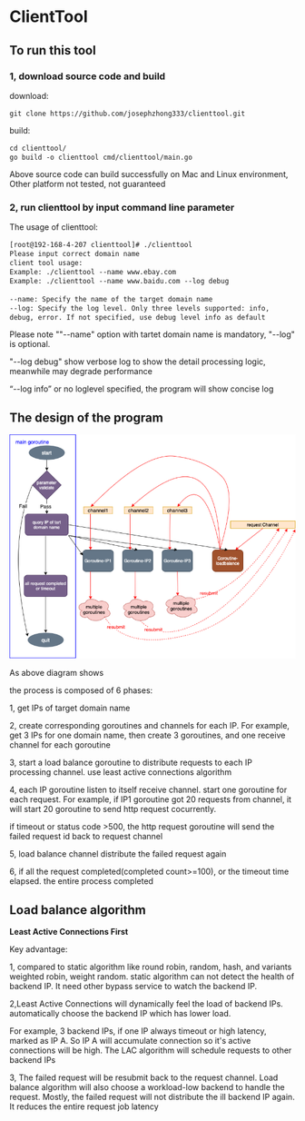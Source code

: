 # ClientTool

## To run this tool
### 1, download source code and build
download:
```shell
git clone https://github.com/josephzhong333/clienttool.git
```
build:
```shell
cd clienttool/
go build -o clienttool cmd/clienttool/main.go
```
Above source code can build successfully on Mac and Linux environment, Other platform not tested, not guaranteed
### 2, run clienttool by input command line parameter
The usage of clienttool:
```shell
[root@192-168-4-207 clienttool]# ./clienttool
Please input correct domain name
client tool usage:
Example: ./clienttool --name www.ebay.com
Example: ./clienttool --name www.baidu.com --log debug

--name: Specify the name of the target domain name
--log: Specify the log level. Only three levels supported: info, debug, error. If not specified, use debug level info as default
```
Please note ""--name" option with tartet domain name is mandatory, "--log" is optional.

"--log debug" show verbose log to show the detail processing logic, meanwhile may degrade performance 

“--log info” or no loglevel specified, the program will show concise log


## The design of the program
![](/images/clienttool.png)

As above diagram shows


the process is composed of 6 phases:

1, get IPs of target domain name

2, create corresponding goroutines and channels for each IP. For example, get 3 IPs for one domain name, then create 3 goroutines, and one receive channel for each goroutine 

3, start a load balance goroutine to distribute requests to each IP processing channel. use least active connections algorithm

4, each IP goroutine listen to itself receive channel. start one goroutine for each request. For example, if IP1 goroutine got 20 requests from channel, it will start 20 goroutine to send http request cocurrently.

if timeout or status code >500, the http request goroutine will send the failed request id back to request channel

5, load balance channel distribute the failed request again

6, if all the request completed(completed count>=100), or the timeout time elapsed. the entire process completed

## Load balance algorithm

**Least Active Connections First**

Key advantage:

1, compared to static algorithm like round robin, random, hash, and variants weighted robin, weight random.  static algorithm can not detect the health of backend IP. It need other bypass service to watch the backend IP.

2,Least Active Connections will dynamically feel the load of backend IPs. automatically choose the backend IP which has lower load.   

For example, 3 backend IPs, if one IP always timeout or high latency, marked as IP A.  So IP A will accumulate connection so it's active connections will be high. The LAC algorithm will schedule requests to other backend IPs  

3, The failed request will be resubmit back to the request channel. Load balance algorithm will also choose a workload-low backend to handle the request.  Mostly, the failed request will not distribute the ill backend IP again. It reduces the entire request job latency




